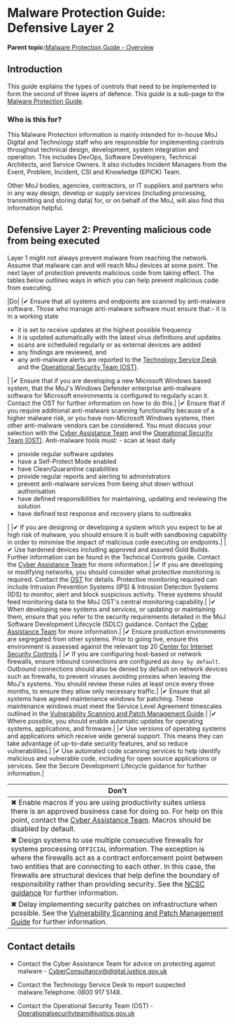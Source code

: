 # Malware Protection Guide: Defensive Layer 2

**Parent topic:**[Malware Protection Guide - Overview](malware-protection-guide-introduction.md)

## Introduction

This guide explains the types of controls that need to be implemented to form the second of three layers of defence. This guide is a sub-page to the [Malware Protection Guide](malware-protection-guide-introduction.md).

### Who is this for?

This Malware Protection information is mainly intended for in-house MoJ Digital and Technology staff who are responsible for implementing controls throughout technical design, development, system integration and operation. This includes DevOps, Software Developers, Technical Architects, and Service Owners. It also includes Incident Managers from the Event, Problem, Incident, CSI and Knowledge \(EPICK\) Team.

Other MoJ bodies, agencies, contractors, or IT suppliers and partners who in any way design, develop or supply services \(including processing, transmitting and storing data\) for, or on behalf of the MoJ, will also find this information helpful.

## Defensive Layer 2: Preventing malicious code from being executed

Layer 1 might not always prevent malware from reaching the network. Assume that malware can and will reach MoJ devices at some point. The next layer of protection prevents malicious code from taking effect. The tables below outlines ways in which you can help prevent malicious code from executing.

|Do|
|✔ Ensure that all systems and endpoints are scanned by anti-malware software. Those who manage anti-malware software must ensure that:-   it is in a working state
-   it is set to receive updates at the highest possible frequency
-   it is updated automatically with the latest virus definitions and updates
-   scans are scheduled regularly or as external devices are added
-   any findings are reviewed, and
-   any anti-malware alerts are reported to the [Technology Service Desk](#contact-details) and the [Operational Security Team \(OST\)](#contact-details).

|
|✔ Ensure that if you are developing a new Microsoft Windows based system, that the MoJ's Windows Defender enterprise anti-malware software for Microsoft environments is configured to regularly scan it. Contact the OST for further information on how to do this.|
|✔ Ensure that if you require additional anti-malware scanning functionality because of a higher malware risk, or you have non-Microsoft Windows systems, then other anti-malware vendors can be considered. You must discuss your selection with the [Cyber Assistance Team](#contact-details) and the [Operational Security Team \(OST\)](#contact-details). Anti-malware tools must: -   scan at least daily
-   provide regular software updates
-   have a Self-Protect Mode enabled
-   have Clean/Quarantine capabilities
-   provide regular reports and alerting to administrators
-   prevent anti-malware services from being shut down without authorisation
-   have defined responsibilities for maintaining, updating and reviewing the solution
-   have defined test response and recovery plans to outbreaks

|
|✔ If you are designing or developing a system which you expect to be at high risk of malware, you should ensure it is built with sandboxing capability in order to minimise the impact of malicious code executing on endpoints.|
|✔ Use hardened devices including approved and assured Gold Builds. Further information can be found in the Technical Controls guide. Contact the [Cyber Assistance Team](#contact-details) for more information.|
|✔ If you are developing or modifying networks, you should consider what protective monitoring is required. Contact the [OST](#contact-details) for details. Protective monitoring required can include Intrusion Prevention Systems \(IPS\) & Intrusion Detection Systems \(IDS\) to monitor, alert and block suspicious activity. These systems should feed monitoring data to the MoJ OST's central monitoring capability.|
|✔ When developing new systems and services, or updating or maintaining them, ensure that you refer to the security requirements detailed in the MoJ Software Development Lifecycle \(SDLC\) guidance. Contact the [Cyber Assistance Team](#contact-details) for more information.|
|✔ Ensure production environments are segregated from other systems. Prior to going live, ensure this environment is assessed against the relevant top 20 [Center for Internet Security Controls](https://www.cisecurity.org/cybersecurity-best-practices).|
|✔ If you are configuring host-based or network firewalls, ensure inbound connections are configured as `deny by default`. Outbound connections should also be denied by default on network devices such as firewalls, to prevent viruses avoiding proxies when leaving the MoJ's systems. You should review these rules at least once every three months, to ensure they allow only necessary traffic.|
|✔ Ensure that all systems have agreed maintenance windows for patching. These maintenance windows must meet the Service Level Agreement timescales outlined in the [Vulnerability Scanning and Patch Management Guide](vulnerability-scanning.md).|
|✔ Where possible, you should enable automatic updates for operating systems, applications, and firmware.|
|✔ Use versions of operating systems and applications which receive wide general support. This means they can take advantage of up-to-date security features, and so reduce vulnerabilities.|
|✔ Use automated code scanning services to help identify malicious and vulnerable code, including for open source applications or services. See the Secure Development Lifecycle guidance for further information.|

|Don't|
|-----|
|✖ Enable macros if you are using productivity suites unless there is an approved business case for doing so. For help on this point, contact the [Cyber Assistance Team](#contact-details). Macros should be disabled by default.|
|✖ Design systems to use multiple consecutive firewalls for systems processing `OFFICIAL` information. The exception is where the firewalls act as a contract enforcement point between two entities that are connecting to each other. In this case, the firewalls are structural devices that help define the boundary of responsibility rather than providing security. See the [NCSC guidance](https://www.ncsc.gov.uk/whitepaper/security-architecture-anti-patterns#section_5) for further information.|
|✖ Delay implementing security patches on infrastructure when possible. See the [Vulnerability Scanning and Patch Management Guide](vulnerability-scanning.md) for further information.|

## Contact details

-   Contact the Cyber Assistance Team for advice on protecting against malware - [CyberConsultancy@digital.justice.gov.uk](mailto:CyberConsultancy@digital.justice.gov.uk)

-   Contact the Technology Service Desk to report suspected malware:Telephone: 0800 917 5148.

-   Contact the Operational Security Team \(OST\) - [Operationalsecurityteam@justice.gov.uk](mailto:Operationalsecurityteam@justice.gov.uk)


